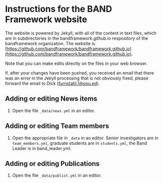 # Instructions for the BAND Framework website

The website is powered by Jekyll, with all of the content in text files, which are in subdirectories in the bandframework.github.io respository of the bandframework organization. The website is [https://github.com/bandframework/bandframework.github.io](https://github.com/bandframework/bandframework.github.io). 

Note that you can make edits directly on the files in your web browser.

If, after your changes have been pushed, you received an email that there was an error in the Jekyll processing that is not obviously fixed, please forward the email to Dick (furnstahl.1@osu.ed). 

## Adding or editing News items

1. Open the file `_data/news.yml` in an editor.

## Adding or editing Team members

1. Open the appropriate file in `_data` in an editor. Senior investigators are in `team_members.yml`, graduate students are in `students.yml`, the Band Leader is in band_leader.yml.


## Adding or editing Publications

1. Open the file `_data/publist.yml` in an editor.

